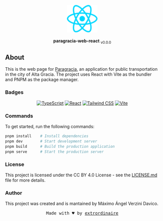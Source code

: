 <div align="center">
  <img src="./src/assets/react.svg" alt="Logo" width="100rem">
  <div style="margin-top: 1rem;">
    <b>paragracia-web-react</b>    
    <sub id="version">v0.0.0</sub>
  </div>
</div>

## About

This is the web page for [Paragracia](https://www.paragracia.com.ar), an application for public transportation in the city of Alta Gracia. The project uses React with Vite as the bundler and PNPM as the package manager.

### Badges

<div align="center">

[![TypeScript](https://img.shields.io/badge/TypeScript-4.9.3-blue)](https://www.typescriptlang.org/)
[![React](https://img.shields.io/badge/React-18.0.11-blue)](https://reactjs.org/)
[![Tailwind CSS](https://img.shields.io/badge/Tailwind%20CSS-3.3.1-blue)](https://tailwindcss.com/)
[![Vite](https://img.shields.io/badge/Vite-4.2.0-blue)](https://vitejs.dev/)

</div>

### Commands

To get started, run the following commands:

```bash
pnpm install    # Install dependencies
pnpm dev        # Start development server
pnpm build      # Build the production application
pnpm serve      # Start the production server
```

### License

This project is licensed under the CC BY 4.0 License - see the [LICENSE.md](LICENSE.md) file for more details.

### Author

This project was created and is mantained by Máximo Ángel Verzini Davico.

<p align="center">
<kbd>Made with ♥️ by
<a href="https://github.com/extrordinaire">extrordinaire</a>
</kbd>
</p>
